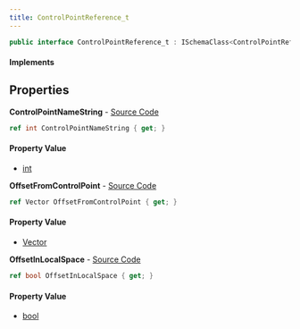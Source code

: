 ```yaml
---
title: ControlPointReference_t
---
```


```csharp
public interface ControlPointReference_t : ISchemaClass<ControlPointReference_t>, ISchemaField, ISchemaClass, INativeHandle
```

#### Implements

## Properties

**ControlPointNameString** - [Source Code](https://github.com/swiftly-solution/swiftlys2/blob/master/managed/src/SwiftlyS2.Generated/Schemas/Interfaces/ControlPointReference_t.cs#L16)

```csharp
ref int ControlPointNameString { get; }
```

#### Property Value

- [int](https://learn.microsoft.com/dotnet/api/system.int32)

**OffsetFromControlPoint** - [Source Code](https://github.com/swiftly-solution/swiftlys2/blob/master/managed/src/SwiftlyS2.Generated/Schemas/Interfaces/ControlPointReference_t.cs#L18)

```csharp
ref Vector OffsetFromControlPoint { get; }
```

#### Property Value

- [Vector](/docs/api/shared/natives/vector)

**OffsetInLocalSpace** - [Source Code](https://github.com/swiftly-solution/swiftlys2/blob/master/managed/src/SwiftlyS2.Generated/Schemas/Interfaces/ControlPointReference_t.cs#L20)

```csharp
ref bool OffsetInLocalSpace { get; }
```

#### Property Value

- [bool](https://learn.microsoft.com/dotnet/api/system.boolean)

